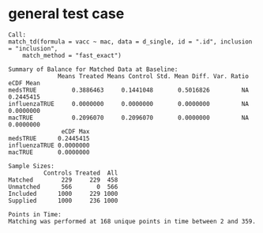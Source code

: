 # general test case

    Call:
    match_td(formula = vacc ~ mac, data = d_single, id = ".id", inclusion = "inclusion", 
        match_method = "fast_exact")
    
    Summary of Balance for Matched Data at Baseline:
                  Means Treated Means Control Std. Mean Diff. Var. Ratio eCDF Mean
    medsTRUE          0.3886463     0.1441048       0.5016826         NA 0.2445415
    influenzaTRUE     0.0000000     0.0000000       0.0000000         NA 0.0000000
    macTRUE           0.2096070     0.2096070       0.0000000         NA 0.0000000
                   eCDF Max
    medsTRUE      0.2445415
    influenzaTRUE 0.0000000
    macTRUE       0.0000000
    
    Sample Sizes:
              Controls Treated  All
    Matched        229     229  458
    Unmatched      566       0  566
    Included      1000     229 1000
    Supplied      1000     236 1000
    
    Points in Time:
    Matching was performed at 168 unique points in time between 2 and 359.

